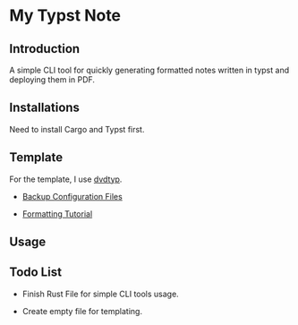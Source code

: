 # My Typst Note

## Introduction

A simple CLI tool for quickly generating formatted notes written in typst and deploying them in PDF.

## Installations

Need to install Cargo and Typst first.

## Template

For the template, I use [dvdtyp](https://github.com/DVDTSB/dvdtyp).

- [Backup Configuration Files](./template/backup.typ)

- [Formatting Tutorial](./template/format.typ)

## Usage

## Todo List

- Finish Rust File for simple CLI tools usage.

- Create empty file for templating.
